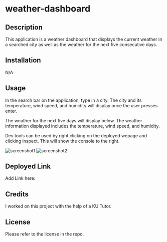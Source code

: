 # weather-dashboard

## Description
This application is a weather dashboard that displays the current weather in a searched city as well as the weather for the next five consecutive days.

## Installation

N/A

## Usage
In the search bar on the application, type in a city. The city and its temperature, wind speed, and humidity will display once the user presses enter. 

The weather for the next five days will display below. The weather information displayed includes the temperature, wind speed, and humidity. 

Dev tools can be used by right clicking on the deployed wepage and clicking inspect. This will show the console to the right. 

![screenshot1](assets/images/)
![screenshot2](assets/images/)

## Deployed Link

Add Link here: 

## Credits

I worked on this project with the help of a KU Tutor.

## License

Please refer to the license in the repo.